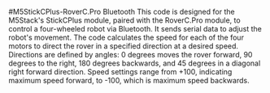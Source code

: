 #M5StickCPlus-RoverC.Pro Bluetooth
This code is designed for the M5Stack's StickCPlus module, paired with the RoverC.Pro module, to control a four-wheeled robot via Bluetooth. It sends serial data to adjust the robot's movement. The code calculates the speed for each of the four motors to direct the rover in a specified direction at a desired speed. Directions are defined by angles: 0 degrees moves the rover forward, 90 degrees to the right, 180 degrees backwards, and 45 degrees in a diagonal right forward direction. Speed settings range from +100, indicating maximum speed forward, to -100, which is maximum speed backwards.
